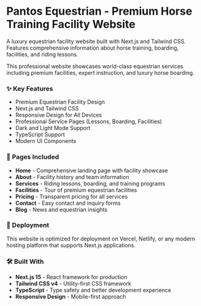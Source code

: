 # Pantos Equestrian - Premium Horse Training Facility Website

A luxury equestrian facility website built with Next.js and Tailwind CSS. Features comprehensive information about horse training, boarding, facilities, and riding lessons.

This professional website showcases world-class equestrian services including premium facilities, expert instruction, and luxury horse boarding.

### ✨ Key Features
- Premium Equestrian Facility Design
- Next.js and Tailwind CSS
- Responsive Design for All Devices
- Professional Service Pages (Lessons, Boarding, Facilities)
- Dark and Light Mode Support
- TypeScript Support
- Modern UI Components

### 🐴 Pages Included
- **Home** - Comprehensive landing page with facility showcase
- **About** - Facility history and team information
- **Services** - Riding lessons, boarding, and training programs
- **Facilities** - Tour of premium equestrian facilities
- **Pricing** - Transparent pricing for all services
- **Contact** - Easy contact and inquiry forms
- **Blog** - News and equestrian insights

### 📱 Deployment
This website is optimized for deployment on Vercel, Netlify, or any modern hosting platform that supports Next.js applications.

### 🛠️ Built With
- **Next.js 15** - React framework for production
- **Tailwind CSS v4** - Utility-first CSS framework
- **TypeScript** - Type safety and better development experience
- **Responsive Design** - Mobile-first approach

